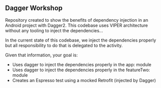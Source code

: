 ## Dagger Workshop

Repository created to show the benefits of dependency injection in an Android project with Dagger2.
This codebase uses VIPER architecture without any tooling to inject the dependencies...

In the current state of this codebase, we inject the dependencies properly but
all responsibility to do that is delegated to the activity.

Given that information, your goal is:
* Uses dagger to inject the dependencies properly in the app: module
* Uses dagger to inject the dependencies properly in the featureTwo: module
* Creates an Espresso test using a mocked Retrofit (injected by Dagger)